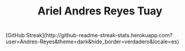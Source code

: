 <div id="header" align="center">
<h1>Ariel Andres Reyes Tuay<h1/>
</div>
  [GitHub Streak](http://github-readme-streak-stats.herokuapp.com?user=Andres-Reyes&theme=dark&hide_border=verdadero&locale=es)
